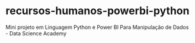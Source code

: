# recursos-humanos-powerbi-python
Mini projeto em Linguagem Python e Power BI Para Manipulação de Dados - Data Science Academy
